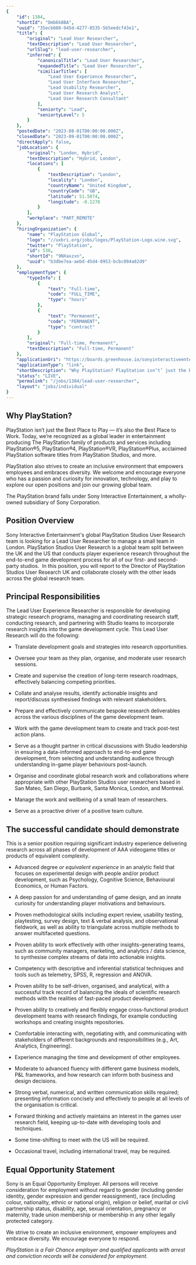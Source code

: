 ```yaml
---
{
	"id": 1384,
	"shortId": "Omb6k8BA",
	"uuid": "35ecb608-945d-4277-8535-5b5eedcf43e1",
	"title": {
		"original": "Lead User Researcher",
		"textDescription": "Lead User Researcher",
		"urlSlug": "lead-user-researcher",
		"inferred": {
			"canonicalTitle": "Lead User Researcher",
			"expandedTitle": "Lead User Researcher",
			"similiarTitles": [
				"Lead User Experience Researcher",
				"Lead User Interface Researcher",
				"Lead Usability Researcher",
				"Lead User Research Analyst",
				"Lead User Research Consultant"
			],
			"seniorty": "Lead",
			"seniortyLevel": 5
		}
	},
	"postedDate": "2023-08-01T00:00:00.000Z",
	"closedDate": "2023-09-01T00:00:00.000Z",
	"directApply": false,
	"jobLocation": {
		"original": "London, Hybrid",
		"textDescription": "Hybrid, London",
		"locations": [
			{
				"textDescription": "London",
				"locality": "London",
				"countryName": "United Kingdom",
				"countryCode": "GB",
				"latitude": 51.5074,
				"longitude": -0.1278
			}
		],
		"workplace": "PART_REMOTE"
	},
	"hiringOrganization": {
		"name": "PlayStation Global",
		"logo": "//uxbri.org/jobs/logos/PlayStation-Logo.wine.svg",
		"twitter": "PlayStation",
		"id": 538,
		"shortId": "9NXaxzxn",
		"uuid": "b3dbe7ea-aebd-45d4-8953-bcbc094a82d9"
	},
	"employmentType": {
		"typeInfo": [
			{
				"text": "Full-time",
				"code": "FULL_TIME",
				"type": "hours"
			},
			{
				"text": "Permanent",
				"code": "PERMANENT",
				"type": "contract"
			}
		],
		"original": "Full-time, Permanent",
		"textDescription": "Full-time, Permanent"
	},
	"applicationUri": "https://boards.greenhouse.io/sonyinteractiveentertainmentglobal/jobs/4939664004#app",
	"applicationType": "link",
	"shortDescription": "Why PlayStation? PlayStation isn’t’ just the Best Place to Play — it’s’ also the Best Place to Work. Today, we’re’ recognized as a global leader in entertainment producing The PlayStation family of",
	"status": "LIVE",
	"permalink": "/jobs/1384/lead-user-researcher",
	"layout": "jobs/individual"
}
---
```

<h2>Why PlayStation?</h2><p>PlayStation isn’t just the Best Place to Play — it’s also the Best Place to Work. Today, we’re recognized as a global leader in entertainment producing The PlayStation family of products and services including PlayStation®5, PlayStation®4, PlayStation®VR, PlayStation®Plus, acclaimed PlayStation software titles from PlayStation Studios, and more.</p><p>PlayStation also strives to create an inclusive environment that empowers employees and embraces diversity. We welcome and encourage everyone who has a passion and curiosity for innovation, technology, and play to explore our open positions and join our growing global team.</p><p>The PlayStation brand falls under Sony Interactive Entertainment, a wholly-owned subsidiary of Sony Corporation.</p><h2>Position Overview</h2><p>Sony Interactive Entertainment's global PlayStation Studios User Research team is looking for a Lead User Researcher to manage a small team in London. PlayStation Studios User Research is a global team split between the UK and the US that conducts player experience research throughout the end-to-end game development process for all of our first- and second-party studios. <strong>​</strong> In this position, you will report to the Director of PlayStation Studios User Research UK and collaborate closely with the other leads across the global research team.&nbsp;&nbsp;</p><h2>Principal Responsibilities</h2><p><strong>​​​</strong>The Lead User Experience Researcher is responsible for developing strategic research programs, managing and coordinating research staff, conducting research, and partnering with Studio teams to incorporate research insights into the game development cycle. This Lead User Research will do the following: <strong>​</strong>&nbsp;</p><ul><li><p>​Translate development goals and strategies into research opportunities.&nbsp;</p></li></ul><ul><li><p>​Oversee your team as they plan, organise, and moderate user research sessions. &nbsp;</p></li><li><p>​Create and supervise the creation of long-term research roadmaps, effectively balancing competing priorities. &nbsp;</p></li><li><p>​Collate and analyse results, identify actionable insights and report/discuss synthesised findings with relevant stakeholders.&nbsp;</p></li><li><p>​Prepare and effectively communicate bespoke research deliverables across the various disciplines of the game development team.&nbsp;</p></li><li><p>​Work with the game development team to create and track post-test action plans.&nbsp;</p></li></ul><ul><li><p>​Serve as a thought partner in critical discussions with Studio leadership in ensuring a data-informed approach to end-to-end game development, from selecting and understanding audience through understanding in-game player behaviours post-launch. &nbsp;</p></li><li><p>​Organise and coordinate global research work and collaborations where appropriate with other PlayStation Studios user researchers based in San Mateo, San Diego, Burbank, Santa Monica, London, and Montreal.&nbsp;</p></li><li><p>​Manage the work and wellbeing of a small team of researchers.&nbsp;</p></li><li><p>​Serve as a proactive driver of a positive team culture.<strong>​</strong>&nbsp;</p></li></ul><h2>The successful candidate should demonstrate</h2><p>This is a senior position requiring significant industry experience delivering research across all phases of development of AAA videogame titles or products of equivalent complexity.&nbsp;&nbsp;</p><ul><li><p><strong>​​</strong>Advanced degree <em>or equivalent experience</em> in an analytic field that focuses on experimental design with people and/or product development, such as Psychology, Cognitive Science, Behavioural Economics, or Human Factors.&nbsp;</p></li><li><p>​A deep passion for and understanding of game design, and an innate curiosity for understanding player motivations and behaviours.&nbsp;</p></li><li><p>​Proven methodological skills including expert review, usability testing, playtesting, survey design, text &amp; verbal analysis, and observational fieldwork, as well as ability to triangulate across multiple methods to answer multifaceted questions.&nbsp;</p></li></ul><ul><li><p>​Proven ability to work effectively with other insights-generating teams, such as community managers, marketing, and analytics / data science, to synthesise complex streams of data into actionable insights. &nbsp;</p></li><li><p>​Competency with descriptive and inferential statistical techniques and tools such as telemetry, SPSS, R, regression and ANOVA.&nbsp;</p></li><li><p>​Proven ability to be self-driven, organised, and analytical, with a successful track record of balancing the ideals of scientific research methods with the realities of fast-paced product development.&nbsp;&nbsp;</p></li><li><p>​Proven ability to creatively and flexibly engage cross-functional product development teams with research findings, for example conducting workshops and creating insights repositories. &nbsp;</p></li><li><p>​Comfortable interacting with, negotiating with, and communicating with stakeholders of different backgrounds and responsibilities (e.g., Art, Analytics, Engineering).&nbsp;</p></li></ul><ul><li><p>​Experience managing the time and development of other employees.&nbsp;</p></li><li><p>​Moderate to advanced fluency with different game business models, P&amp;L frameworks, and how research can inform both business and design decisions. &nbsp;</p></li><li><p>​Strong verbal, numerical, and written communication skills required; presenting information concisely and effectively to people at all levels of the organisation is critical.&nbsp;</p></li><li><p>​Forward thinking and actively maintains an interest in the games user research field, keeping up-to-date with developing tools and techniques.&nbsp;</p></li><li><p>​Some time-shifting to meet with the US will be required.&nbsp;</p></li></ul><ul><li><p>​Occasional travel, including international travel, may be required.</p></li></ul><h2>Equal Opportunity Statement</h2><p>Sony is an Equal Opportunity Employer. All persons will receive consideration for employment without regard to gender (including gender identity, gender expression and gender reassignment), race (including colour, nationality, ethnic or national origin), religion or belief, marital or civil partnership status, disability, age, sexual orientation, pregnancy or maternity, trade union membership or membership in any other legally protected category.</p><p>We strive to create an inclusive environment, empower employees and embrace diversity. We encourage everyone to respond.</p><p><em>PlayStation is a Fair Chance employer and qualified applicants with arrest and conviction records will be considered for employment.</em></p>

